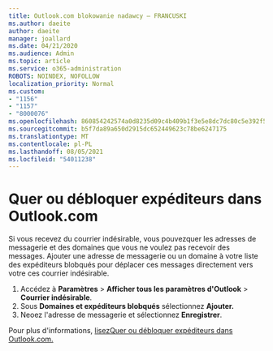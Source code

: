 ```yaml
---
title: Outlook.com blokowanie nadawcy — FRANCUSKI
ms.author: daeite
author: daeite
manager: joallard
ms.date: 04/21/2020
ms.audience: Admin
ms.topic: article
ms.service: o365-administration
ROBOTS: NOINDEX, NOFOLLOW
localization_priority: Normal
ms.custom:
- "1156"
- "1157"
- "8000076"
ms.openlocfilehash: 860854242574a0d8235d09c4b409b1f3e5e8dc7dc80c5e392f5fdc3521e3431c
ms.sourcegitcommit: b5f7da89a650d2915dc652449623c78be6247175
ms.translationtype: MT
ms.contentlocale: pl-PL
ms.lasthandoff: 08/05/2021
ms.locfileid: "54011238"
---
```

# <a name="bloquer-ou-dbloquer-expditeurs-dans-outlookcom"></a>Quer ou débloquer expéditeurs dans Outlook.com

Si vous recevez du courrier indésirable, vous pouvezquer les adresses de messagerie et des domaines que vous ne voulez pas recevoir des messages. Ajouter une adresse de messagerie ou un domaine à votre liste des expéditeurs blobqués pour déplacer ces messages directement vers votre ces courrier indésirable.

1. Accédez à **Paramètres**  >  **Afficher tous les paramètres d'Outlook**  >  **Courrier indésirable**.
1. Sous **Domaines et expéditeurs blobqués** sélectionnez **Ajouter.**
1. Neoez l'adresse de messagerie et sélectionnez **Enregistrer**.

Pour plus d'informations, [lisezQuer ou débloquer expéditeurs dans Outlook.com.](https://support.office.com/fr-fr/article/afba1c94-77bb-4f50-8b85-057cf52f4d5e?wt.mc_id=Office_Outlook_com_Alchemy)